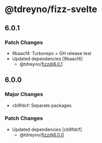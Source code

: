 # @tdreyno/fizz-svelte

## 6.0.1

### Patch Changes

- 9baacf4: Turborepo + GH release test
- Updated dependencies [9baacf4]
  - @tdreyno/fizz@6.0.1

## 6.0.0

### Major Changes

- cb9fdcf: Separate packages

### Patch Changes

- Updated dependencies [cb9fdcf]
  - @tdreyno/fizz@6.0.0
